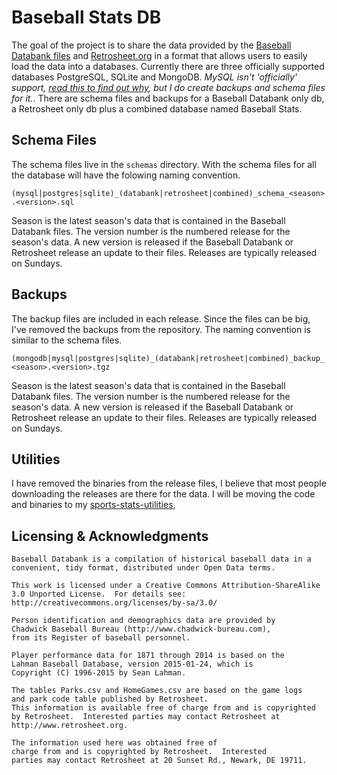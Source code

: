 # Baseball Stats DB 

The goal of the project is to share the data provided by the [Baseball Databank files](https://github.com/chadwickbureau/baseballdatabank) and [Retrosheet.org](http://retrosheet.org) in a format that allows users to easily load the data into a databases.  Currently there are three officially supported databases PostgreSQL, SQLite and MongoDB.  _MySQL isn't 'officially' support, [read this to find out why](cmd/databank-dbloader/README.md#about_mysql), but I do create backups and schema files for it._.  There are schema files and backups for a Baseball Databank only db, a Retrosheet only db plus a combined database named Baseball Stats.

## Schema Files
The schema files live in the  `schemas` directory. With the schema files for all the database will have the folowing naming convention.

`(mysql|postgres|sqlite)_(databank|retrosheet|combined)_schema_<season>.<version>.sql`

Season is the latest season's data that is contained in the Baseball Databank files.   The version number is the numbered
release for the season's data. A new version is released if the Baseball Databank or Retrosheet release an update to their
files.  Releases are typically released on Sundays.

## Backups
The backup files are included in each release.  Since the files can be big, I've removed the backups from the repository. The naming convention is similar to the schema files.  

`(mongodb|mysql|postgres|sqlite)_(databank|retrosheet|combined)_backup_<season>.<version>.tgz`

Season is the latest season's data that is contained in the Baseball Databank files.   The version number is the numbered
release for the season's data. A new version is released if the Baseball Databank or Retrosheet release an update to their
files.  Releases are typically released on Sundays.

## Utilities
I have removed the binaries from the release files, I believe that most people downloading the releases are there for the data.
I will be moving the code and binaries to my [sports-stats-utilities](https://github.com/rippinrobr/sports-stats-utilities), 
## Licensing & Acknowledgments

```
Baseball Databank is a compilation of historical baseball data in a
convenient, tidy format, distributed under Open Data terms.

This work is licensed under a Creative Commons Attribution-ShareAlike
3.0 Unported License.  For details see:
http://creativecommons.org/licenses/by-sa/3.0/

Person identification and demographics data are provided by
Chadwick Baseball Bureau (http://www.chadwick-bureau.com),
from its Register of baseball personnel.

Player performance data for 1871 through 2014 is based on the
Lahman Baseball Database, version 2015-01-24, which is 
Copyright (C) 1996-2015 by Sean Lahman.

The tables Parks.csv and HomeGames.csv are based on the game logs
and park code table published by Retrosheet.
This information is available free of charge from and is copyrighted
by Retrosheet.  Interested parties may contact Retrosheet at 
http://www.retrosheet.org.
```

```
The information used here was obtained free of
charge from and is copyrighted by Retrosheet.  Interested
parties may contact Retrosheet at 20 Sunset Rd., Newark, DE 19711.
```
